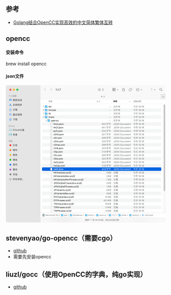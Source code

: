 ## 参考
- [Golang结合OpenCC实现高效的中文简体繁体互转](https://pylist.com/topic/191.html)

## opencc
#### 安装命令
brew install opencc 

#### json文件
![_jsons.png](_jsons.png)

## stevenyao/go-opencc（需要cgo）
- [github](https://github.com/stevenyao/go-opencc)
- 需要先安装opencc

## liuzl/gocc（使用OpenCC的字典，纯go实现）
- [github](https://github.com/liuzl/gocc)


